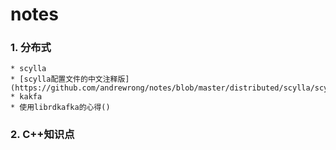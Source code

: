 # notes

### 1. 分布式

    * scylla
	* [scylla配置文件的中文注释版](https://github.com/andrewrong/notes/blob/master/distributed/scylla/scylla_config_%E6%B3%A8%E9%87%8A%E7%89%88)
    * kakfa
	* 使用librdkafka的心得()

### 2. C++知识点

